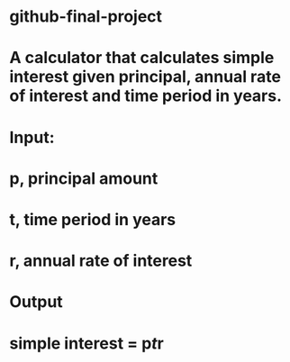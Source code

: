 # github-final-project

# A calculator that calculates simple interest given principal, annual rate of interest and time period in years.
# Input:
#   p, principal amount
#   t, time period in years
#   r, annual rate of interest
# Output
#   simple interest = p*t*r
